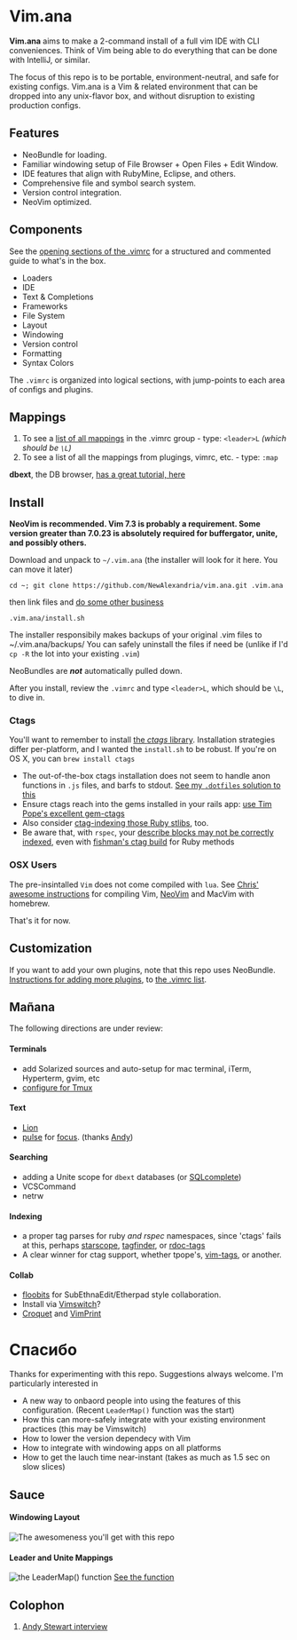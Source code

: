 # Vim.ana #

**Vim.ana** aims to make a 2-command install of a full vim IDE with CLI conveniences.  Think of Vim being able to do everything that can be done with IntelliJ, or similar.  

The focus of this repo is to be portable, environment-neutral, and safe for existing configs.  Vim.ana is a Vim & related environment that can be dropped into any unix-flavor box, and without disruption to existing production configs.

## Features ##
* NeoBundle for loading.
* Familiar windowing setup of File Browser + Open Files + Edit Window.
* IDE features that align with RubyMine, Eclipse, and others.
* Comprehensive file and symbol search system.
* Version control integration.
* NeoVim optimized.


## Components ##

See the [opening sections of the .vimrc](https://github.com/NewAlexandria/vim.ana/blob/master/.vimrc#L25-L112) for a structured and commented guide to what's in the box.

* Loaders
* IDE
* Text & Completions
* Frameworks
* File System
* Layout
* Windowing
* Version control
* Formatting
* Syntax Colors

The `.vimrc` is organized into logical sections, with jump-points to each area of configs and plugins.

## Mappings ##

1. To see a [list of all mappings](https://github.com/NewAlexandria/vim.ana#leader-and-unite-mappings) in the .vimrc group - type: `<leader>L` *(which should be `\L`)*
2. To see a list of all the mappings from plugings, vimrc, etc. - type: `:map`

**dbext**, the DB browser, [has a great tutorial, here](http://mutelight.org/dbext-the-last-sql-client-youll-ever-need)


## Install ##
**NeoVim is recommended.  Vim 7.3 is probably a requirement.  Some version greater than 7.0.23 is absolutely required for buffergator, unite, and possibly others.**

Download and unpack to `~/.vim.ana` (the installer will look for it here. You can move it later)

` cd ~; git clone https://github.com/NewAlexandria/vim.ana.git .vim.ana `

then link files and [do some other business](https://github.com/NewAlexandria/vim.ana/blob/master/install.sh)

` .vim.ana/install.sh `

The installer responsibily makes backups of your original .vim files to ~/.vim.ana/backups/  You can safely uninstall the files if need be (unlike if I'd `cp -R` the lot into your existing `.vim`)

NeoBundles are ***not*** automatically pulled down.

After you install, review the `.vimrc` and type  `<leader>L`, which should be `\L`, to dive in.


### Ctags ###

You'll want to remember to install [the *ctags* library](http://ctags.sourceforge.net/).  Installation strategies differ per-platform, and I wanted the `install.sh` to be robust.  If you're on OS X, you can ``brew install ctags``

* The out-of-the-box ctags installation does not seem to handle anon functions in `.js` files, and barfs to stdout.  [See my `.dotfiles` solution to this](https://github.com/NewAlexandria/dotfiles/blob/master/ctags)
* Ensure ctags reach into the gems installed in your rails app: [use Tim Pope's excellent gem-ctags](https://github.com/tpope/gem-ctags#installation)
* Also consider [ctag-indexing those Ruby stlibs](https://github.com/tpope/rbenv-ctags#installation), too.
* Be aware that, with `rspec`, your [describe blocks may not be correctly indexed](https://github.com/fishman/ctags/issues/11), even with [fishman's ctag build](https://github.com/fishman/ctags) for Ruby methods


### OSX Users ###

The pre-insintalled `Vim` does not come compiled with `lua`.  See [Chris' awesome instructions](http://www.codeography.com/2013/06/11/install-macvim-with-lua-support.html) for compiling Vim, [NeoVim](https://github.com/neovim/homebrew-neovim/blob/master/README.md) and MacVim with homebrew.

That's it for now.

## Customization ##

If you want to add your own plugins, note that this repo uses NeoBundle.  [Instructions for adding more plugins](https://github.com/Shougo/neobundle.vim#2-install-configured-bundles), to [the .vimrc list](https://github.com/NewAlexandria/vim.ana/blob/master/.vimrc).


## Mañana ##

The following directions are under review:

#### Terminals
- add Solarized sources and auto-setup for mac terminal, iTerm, Hyperterm, gvim, etc
- [configure for Tmux](http://tilvim.com/2014/07/30/tmux-and-vim.html)

#### Text
- [Lion](https://github.com/tommcdo/vim-lion)
- [pulse](https://github.com/airblade/dotvim/blob/dd5d7737e39aad5e24c1a4a8c0d115ff2ae7b488/vimrc#L294-L310) for [focus](https://github.com/airblade/vim-gitgutter/blob/e884a0e26dcce8d86c95c13fb3305fe065815eaf/plugin/gitgutter.vim#L179). (thanks [Andy](https://github.com/airblade))

#### Searching
- adding a Unite scope for `dbext` databases (or [SQLcomplete](https://github.com/vim-scripts/SQLComplete.vim))
- VCSCommand
- netrw

#### Indexing
- a proper tag parses for ruby *and rspec* namespaces, since 'ctags' fails at this, perhaps [starscope](https://github.com/eapache/starscope/blob/master/doc/USER_GUIDE.md),  [tagfinder](http://andrewradev.com/2011/10/15/vim-and-ctags-finding-tag-definitions/), or [rdoc-tags](https://github.com/rdoc/rdoc-tags)
- A clear winner for ctag support, whether tpope's, [vim-tags](https://github.com/szw/vim-tags), or another.

#### Collab
- [floobits](https://github.com/Floobits/floobits-neovim) for SubEthnaEdit/Etherpad style collaboration.
- Install via [Vimswitch](https://priomsrb.github.io/vimswitch/)?
- [Croquet](http://www.drbunsen.org/vim-croquet/) and [VimPrint](http://vimcasts.org/blog/2013/05/vimprint---a-vim-keystroke-parser/)



# Спасибо #

Thanks for experimenting with this repo.  Suggestions always welcome. I'm particularly interested in 

* A new way to onbaord people into using the features of this configuration. (Recent `LeaderMap()` function was the start)
* How this can more-safely integrate with your existing environment practices (this may be Vimswitch)
* How to lower the version dependecy with Vim
* How to integrate with windowing apps on all platforms
* How to get the lauch time near-instant (takes as much as 1.5 sec on slow slices)

## Sauce ##

#### Windowing Layout
![The awesomeness you'll get with this repo](http://imgur.com/At3ku1l.jpg)

#### Leader and Unite Mappings
![the LeaderMap() function](http://i.imgur.com/4InDFSt.png)
[See the function](https://github.com/NewAlexandria/vim.ana/blob/master/.vim/plugin/ide.rc.vim#L51)

## Colophon
1. [Andy Stewart interview](http://howivim.com/2016/andy-stewart/)
